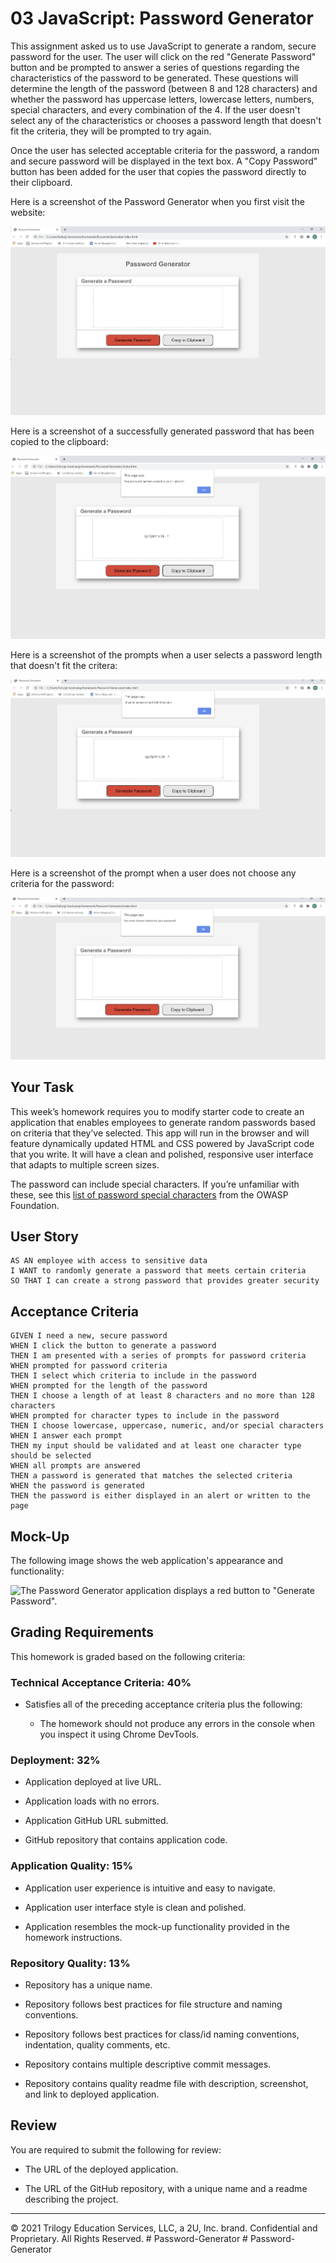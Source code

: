 # 03 JavaScript: Password Generator

This assignment asked us to use JavaScript to generate a random, secure password for the user. The user will click on the red "Generate Password" button and be prompted to answer a series of questions regarding the characteristics of the password to be generated. These questions will determine the length of the password (between 8 and 128 characters) and whether the password has uppercase letters, lowercase letters, numbers, special characters, and every combination of the 4. If the user doesn't select any of the characteristics or chooses a password length that doesn't fit the criteria, they will be prompted to try again. 

Once the user has selected acceptable criteria for the password, a random and secure password will be displayed in the text box. A "Copy Password" button has been added for the user that copies the password directly to their clipboard. 

Here is a screenshot of the Password Generator when you first visit the website:

![Password Generator ](https://github.com/noahhoback/Password-Generator/blob/main/assets/images/password%20screenshot%201.PNG?raw=true)

Here is a screenshot of a successfully generated password that has been copied to the clipboard:

![Completed Password](https://github.com/noahhoback/Password-Generator/blob/main/assets/images/password%20screenshot%20complete.PNG?raw=true)

Here is a screenshot of the prompts when a user selects a password length that doesn't fit the critera:  

![Password Wrong Length](https://github.com/noahhoback/Password-Generator/blob/main/assets/images/password%20screenshot%20incorrect%20length.PNG?raw=true)

Here is a screenshot of the prompt when a user does not choose any criteria for the password:

![Password No Criteria](https://github.com/noahhoback/Password-Generator/blob/main/assets/images/password%20screenshot%20no%20criteria.PNG?raw=true)


## Your Task

This week’s homework requires you to modify starter code to create an application that enables employees to generate random passwords based on criteria that they’ve selected. This app will run in the browser and will feature dynamically updated HTML and CSS powered by JavaScript code that you write. It will have a clean and polished, responsive user interface that adapts to multiple screen sizes.

The password can include special characters. If you’re unfamiliar with these, see this [list of password special characters](https://www.owasp.org/index.php/Password_special_characters) from the OWASP Foundation.

## User Story

```
AS AN employee with access to sensitive data
I WANT to randomly generate a password that meets certain criteria
SO THAT I can create a strong password that provides greater security
```

## Acceptance Criteria

```
GIVEN I need a new, secure password
WHEN I click the button to generate a password
THEN I am presented with a series of prompts for password criteria
WHEN prompted for password criteria
THEN I select which criteria to include in the password
WHEN prompted for the length of the password
THEN I choose a length of at least 8 characters and no more than 128 characters
WHEN prompted for character types to include in the password
THEN I choose lowercase, uppercase, numeric, and/or special characters
WHEN I answer each prompt
THEN my input should be validated and at least one character type should be selected
WHEN all prompts are answered
THEN a password is generated that matches the selected criteria
WHEN the password is generated
THEN the password is either displayed in an alert or written to the page
```

## Mock-Up

The following image shows the web application's appearance and functionality:

![The Password Generator application displays a red button to "Generate Password".](./Assets/03-javascript-homework-demo.png)

## Grading Requirements

This homework is graded based on the following criteria: 

### Technical Acceptance Criteria: 40%

* Satisfies all of the preceding acceptance criteria plus the following:

  * The homework should not produce any errors in the console when you inspect it using Chrome DevTools.

### Deployment: 32%

* Application deployed at live URL.

* Application loads with no errors.

* Application GitHub URL submitted.

* GitHub repository that contains application code.

### Application Quality: 15%

* Application user experience is intuitive and easy to navigate.

* Application user interface style is clean and polished.

* Application resembles the mock-up functionality provided in the homework instructions.

### Repository Quality: 13%

* Repository has a unique name.

* Repository follows best practices for file structure and naming conventions.

* Repository follows best practices for class/id naming conventions, indentation, quality comments, etc.

* Repository contains multiple descriptive commit messages.

* Repository contains quality readme file with description, screenshot, and link to deployed application.

## Review

You are required to submit the following for review:

* The URL of the deployed application.

* The URL of the GitHub repository, with a unique name and a readme describing the project.

- - -
© 2021 Trilogy Education Services, LLC, a 2U, Inc. brand. Confidential and Proprietary. All Rights Reserved.
#   P a s s w o r d - G e n e r a t o r 
 
 #   P a s s w o r d - G e n e r a t o r 
 
 
